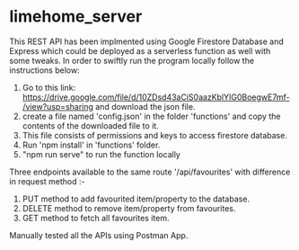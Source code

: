 # limehome_server

This REST API has been implmented using Google Firestore Database and Express which could be deployed as a serverless function as well with some tweaks. In order to swiftly run the program locally follow the instructions below:

1. Go to this link: https://drive.google.com/file/d/10ZDsd43aCiS0aazKblYIG0BoegwE7mf-/view?usp=sharing
and download the json file.
2. create a file named 'config.json' in the folder 'functions' and copy the contents of the downloaded file to it.
3. This file consists of permissions and keys to access firestore database.
4. Run 'npm install' in 'functions' folder.
5. "npm run serve" to run the function locally


Three endpoints available to the same route '/api/favourites' with difference in request method :-

1. PUT method to add favourited item/property to the database.
2. DELETE method to remove item/property from favourites.
3. GET method to fetch all favourites item.


Manually tested all the APIs using Postman App. 
